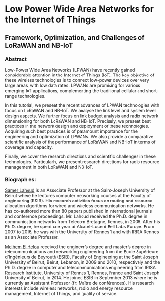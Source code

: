 # Low Power Wide Area Networks for the Internet of Things
## Framework, Optimization, and Challenges of LoRaWAN and NB-IoT

### Abstract
Low-Power Wide Area Networks (LPWAN) have recently gained considerable attention in the Internet of Things (IoT). The key objective of these wireless technologies is to connect low-power devices over very large areas, with low data rates. LPWANs are promising for various emerging IoT applications, complementing the traditional cellular and short-range technologies.

In this tutorial, we present the recent advances of LPWAN technologies with focus on LoRaWAN and NB-IoT. We analyse the link level and system level design aspects. We further focus on link budget analysis and radio network dimensioning for both LoRaWAN and NB-IoT. Precisely, we present best practices in the network design and deployment of these technologies. Acquiring such best practices is of paramount importance for the engineering and optimization of LPWANs. We also provide a comparative scientific analysis of the performance of LoRaWAN and NB-IoT in terms of coverage and capacity.

Finally, we cover the research directions and scientific challenges in these technologies. Particularly, we present research directions for radio resource management in both LoRaWAN and NB-IoT.

### Biographies: 
[Samer Lahoud](http://samer.lahoud.fr) is an Associate Professor at the Saint-Joseph University of Beirut where he lectures computer networking courses at the Faculty of engineering (ESIB). His research activities focus on routing and resource allocation algorithms for wired and wireless communication networks. He has co-authored more than 80 papers published in international journals and conference proceedings. Mr. Lahoud received the Ph.D. degree in communication networks from Telecom Bretagne, Rennes, in 2006. After his Ph.D. degree, he spent one year at Alcatel-Lucent Bell Labs Europe. From 2007 to 2016, he was with the University of Rennes 1 and with IRISA Rennes as an Associate Professor.

[Melhem El Helou](https://cimti.usj.edu.lb/doku.php?id=members:melhem_el_helou) received the engineer’s degree and master’s degree in telecommunications and networking engineering from the Ecole Supérieure d’Ingénieurs de Beyrouth (ESIB), Faculty of Engineering at the Saint Joseph University of Beirut, Beirut, Lebanon, in 2009 and 2010, respectively and the Ph.D. degree in computer and telecommunications engineering from IRISA Research Institute, University of Rennes 1, Rennes, France and Saint Joseph University of Beirut, in 2014. He joined ESIB in September 2013 where he is currently an Assistant Professor (fr: Maître de conférences). His research interests include wireless networks, radio and energy resource management, Internet of Things, and quality of service.
